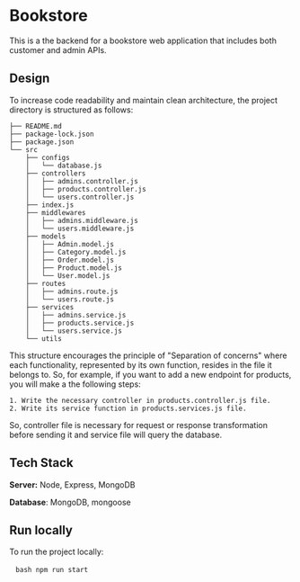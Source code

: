
# Bookstore

This is a the backend for a bookstore web application that includes both customer and admin APIs.



## Design

To increase code readability and maintain clean architecture, the project directory is structured as follows:
```
├── README.md
├── package-lock.json
├── package.json
└── src
    ├── configs
    │   └── database.js
    ├── controllers
    │   ├── admins.controller.js
    │   ├── products.controller.js
    │   └── users.controller.js
    ├── index.js
    ├── middlewares
    │   ├── admins.middleware.js
    │   └── users.middleware.js
    ├── models
    │   ├── Admin.model.js
    │   ├── Category.model.js
    │   ├── Order.model.js
    │   ├── Product.model.js
    │   └── User.model.js
    ├── routes
    │   ├── admins.route.js
    │   └── users.route.js
    ├── services
    │   ├── admins.service.js
    │   ├── products.service.js
    │   └── users.service.js
    └── utils
```
This structure encourages the principle of "Separation of concerns" where each functionality, represented by its own function, resides in the file it belongs to. So, for example, if you want to add a new endpoint for products, you will make a the following steps:

    1. Write the necessary controller in products.controller.js file.
    2. Write its service function in products.services.js file.
So, controller file is necessary for request or response transformation before sending it and service file will query the database.
## Tech Stack

**Server:** Node, Express, MongoDB

**Database**: MongoDB, mongoose

## Run locally

To run the project locally:

 ` ` `bash
npm run start
 ` ` `
